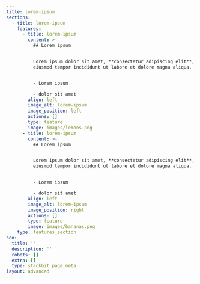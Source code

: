 ```yaml
---
title: lorem-ipsum
sections:
  - title: lorem-ipsum
    features:
      - title: lorem-ipsum
        content: >-
          ## Lorem ipsum


          Lorem ipsum dolor sit amet, **consectetur adipiscing elit**, sed do
          eiusmod tempor incididunt ut labore et dolore magna aliqua.


          - Lorem ipsum

          - dolor sit amet
        align: left
        image_alt: lorem-ipsum
        image_position: left
        actions: []
        type: feature
        image: images/lemons.png
      - title: lorem-ipsum
        content: >-
          ## Lorem ipsum


          Lorem ipsum dolor sit amet, **consectetur adipiscing elit**, sed do
          eiusmod tempor incididunt ut labore et dolore magna aliqua.


          - Lorem ipsum

          - dolor sit amet
        align: left
        image_alt: lorem-ipsum
        image_position: right
        actions: []
        type: feature
        image: images/bananas.png
    type: features_section
seo:
  title: ''
  description: ''
  robots: []
  extra: []
  type: stackbit_page_meta
layout: advanced
---
```

